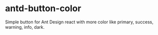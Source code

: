 # antd-button-color
Simple button for Ant Design react with more color like primary, success, warning, info, dark.
